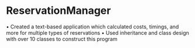 # ReservationManager

• Created a text-based application which calculated costs, timings, and more for multiple types of reservations
• Used inheritance and class design with over 10 classes to construct this program

